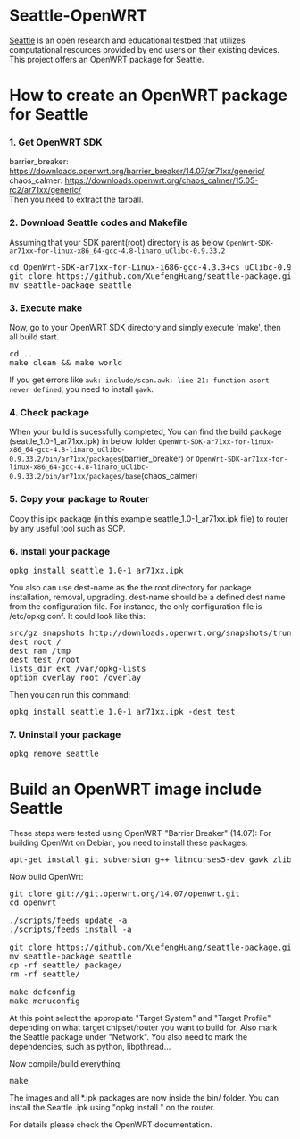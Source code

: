 # Seattle-OpenWRT

[Seattle](https://seattle.poly.edu/html/) is an
open research and educational testbed that utilizes computational
resources provided by end users on their existing devices.
This project offers an OpenWRT package for Seattle.

# How to create an OpenWRT package for Seattle
### 1. Get OpenWRT SDK
barrier_breaker: https://downloads.openwrt.org/barrier_breaker/14.07/ar71xx/generic/ <br />
chaos_calmer: https://downloads.openwrt.org/chaos_calmer/15.05-rc2/ar71xx/generic/ <br />
Then you need to extract the tarball.

### 2. Download Seattle codes and Makefile
Assuming that your SDK parent(root) directory is as below
`OpenWrt-SDK-ar71xx-for-linux-x86_64-gcc-4.8-linaro_uClibc-0.9.33.2`

<pre>
cd OpenWrt-SDK-ar71xx-for-Linux-i686-gcc-4.3.3+cs_uClibc-0.9.30.1/package
git clone https://github.com/XuefengHuang/seattle-package.git
mv seattle-package seattle
</pre>

### 3. Execute make
Now, go to your OpenWRT SDK directory and simply execute 'make', then all build start.

<pre>
cd ..
make clean && make world
</pre>

If you get errors like `awk: include/scan.awk: line 21: function asort never defined`, you need to install `gawk`.

### 4. Check package
When your build is sucessfully completed, You can find the build package (seattle_1.0-1_ar71xx.ipk) in below folder
`OpenWrt-SDK-ar71xx-for-linux-x86_64-gcc-4.8-linaro_uClibc-0.9.33.2/bin/ar71xx/packages`(barrier_breaker) or `OpenWrt-SDK-ar71xx-for-linux-x86_64-gcc-4.8-linaro_uClibc-0.9.33.2/bin/ar71xx/packages/base`(chaos_calmer)

### 5. Copy your package to Router
Copy this ipk package (in this example seattle_1.0-1_ar71xx.ipk file) to router by any useful tool such as SCP.

### 6. Install your package
<pre>
opkg install seattle_1.0-1_ar71xx.ipk
</pre>
You also can use dest-name as the the root directory for package installation, removal, upgrading. dest-name should be a defined dest name from the configuration file.
For instance, the only configuration file is /etc/opkg.conf. It could look like this:
<pre>
src/gz snapshots http://downloads.openwrt.org/snapshots/trunk/ar71xx/packages
dest root /
dest ram /tmp
dest test /root
lists_dir ext /var/opkg-lists
option overlay_root /overlay
</pre>
Then you can run this command: 
<pre>
opkg install seattle_1.0-1_ar71xx.ipk -dest test
</pre>

### 7. Uninstall your package
<pre>
opkg remove seattle
</pre>

# Build an OpenWRT image include Seattle
These steps were tested using OpenWRT-"Barrier Breaker" (14.07):
For building OpenWrt on Debian, you need to install these packages:
<pre>
apt-get install git subversion g++ libncurses5-dev gawk zlib1g-dev build-essential gettext unzip file
</pre>
Now build OpenWrt:
<pre>
git clone git://git.openwrt.org/14.07/openwrt.git
cd openwrt

./scripts/feeds update -a
./scripts/feeds install -a

git clone https://github.com/XuefengHuang/seattle-package.git
mv seattle-package seattle
cp -rf seattle/ package/
rm -rf seattle/

make defconfig
make menuconfig
</pre>

At this point select the appropiate "Target System" and "Target Profile" depending on what target chipset/router you want to build for. Also mark the Seattle package under "Network". You also need to mark the dependencies, such as python, libpthread...

Now compile/build everything:
<pre>
make
</pre>

The images and all *.ipk packages are now inside the bin/ folder. You can install the Seattle .ipk using "opkg install <ipkg-file>" on the router.

For details please check the OpenWRT documentation.
